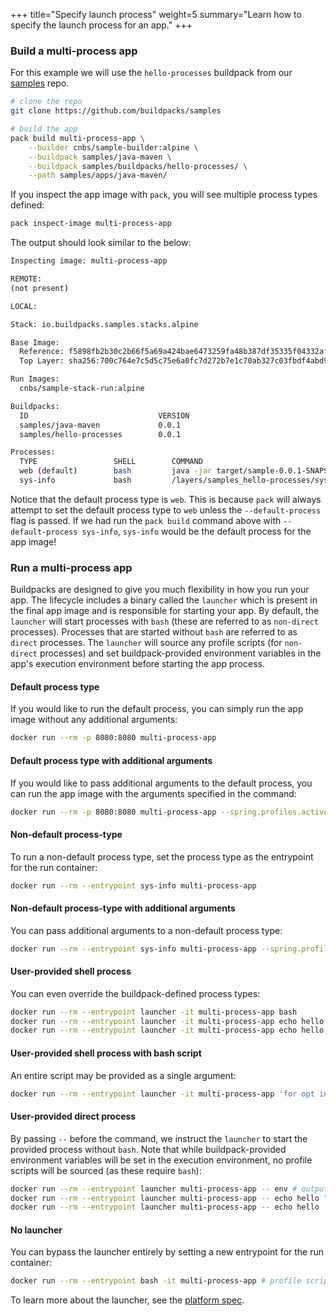 +++
title="Specify launch process"
weight=5
summary="Learn how to specify the launch process for an app."
+++

### Build a multi-process app

For this example we will use the `hello-processes` buildpack from our [samples][samples] repo.

```bash
# clone the repo
git clone https://github.com/buildpacks/samples

# build the app
pack build multi-process-app \
    --builder cnbs/sample-builder:alpine \
    --buildpack samples/java-maven \
    --buildpack samples/buildpacks/hello-processes/ \
    --path samples/apps/java-maven/
```

If you inspect the app image with `pack`, you will see multiple process types defined:

```bash
pack inspect-image multi-process-app
```

The output should look similar to the below:

```bash
Inspecting image: multi-process-app

REMOTE:
(not present)

LOCAL:

Stack: io.buildpacks.samples.stacks.alpine

Base Image:
  Reference: f5898fb2b30c2b66f5a69a424bae6473259fa48b387df35335f04332af7f1091
  Top Layer: sha256:700c764e7c5d5c75e6a0fc7d272b7e1c70ab327c03fbdf4abd9313e5ec3217f7

Run Images:
  cnbs/sample-stack-run:alpine

Buildpacks:
  ID                             VERSION
  samples/java-maven             0.0.1
  samples/hello-processes        0.0.1

Processes:
  TYPE                 SHELL        COMMAND                                                     ARGS
  web (default)        bash         java -jar target/sample-0.0.1-SNAPSHOT.jar
  sys-info             bash         /layers/samples_hello-processes/sys-info/sys-info.sh
```

Notice that the default process type is `web`. This is because `pack` will always attempt to set the default process type to `web` unless the `--default-process` flag is passed.
If we had run the `pack build` command above with `--default-process sys-info`, `sys-info` would be the default process for the app image!

### Run a multi-process app

Buildpacks are designed to give you much flexibility in how you run your app. The lifecycle includes a binary called the `launcher` which is present in the final app image and is responsible for starting your app.
By default, the `launcher` will start processes with `bash` (these are referred to as `non-direct` processes). Processes that are started without `bash` are referred to as `direct` processes.
The `launcher` will source any profile scripts (for `non-direct` processes) and set buildpack-provided environment variables in the app's execution environment before starting the app process.

#### Default process type

If you would like to run the default process, you can simply run the app image without any additional arguments:

```bash
docker run --rm -p 8080:8080 multi-process-app
```

#### Default process type with additional arguments

If you would like to pass additional arguments to the default process, you can run the app image with the arguments specified in the command:

```bash
docker run --rm -p 8080:8080 multi-process-app --spring.profiles.active=mysql
```

#### Non-default process-type

To run a non-default process type, set the process type as the entrypoint for the run container:

```bash
docker run --rm --entrypoint sys-info multi-process-app
```

#### Non-default process-type with additional arguments

You can pass additional arguments to a non-default process type:

```bash
docker run --rm --entrypoint sys-info multi-process-app --spring.profiles.active=mysql
```

#### User-provided shell process

You can even override the buildpack-defined process types:

```bash
docker run --rm --entrypoint launcher -it multi-process-app bash
docker run --rm --entrypoint launcher -it multi-process-app echo hello "$WORLD" # $WORLD is evaluated on the host machine
docker run --rm --entrypoint launcher -it multi-process-app echo hello '$WORLD' # $WORLD is evaluated in the container after profile scripts are sourced
```

#### User-provided shell process with bash script

An entire script may be provided as a single argument:

```bash
docker run --rm --entrypoint launcher -it multi-process-app 'for opt in $JAVA_OPTS; do echo $opt; done'
```

#### User-provided direct process

By passing `--` before the command, we instruct the `launcher` to start the provided process without `bash`.
Note that while buildpack-provided environment variables will be set in the execution environment, no profile scripts will be sourced (as these require `bash`):

```bash
docker run --rm --entrypoint launcher multi-process-app -- env # output will include buildpack-provided env vars
docker run --rm --entrypoint launcher multi-process-app -- echo hello "$WORLD" # $WORLD is evaluated on the host machine
docker run --rm --entrypoint launcher multi-process-app -- echo hello '$WORLD' # $WORLD is not evaluated, output will include string literal `$WORLD`
```

#### No launcher

You can bypass the launcher entirely by setting a new entrypoint for the run container:

```bash
docker run --rm --entrypoint bash -it multi-process-app # profile scripts have NOT been sourced and buildpack-provided env vars are NOT set in this shell
```

To learn more about the launcher, see the [platform spec](https://github.com/buildpacks/spec/blob/main/platform.md#launcher).

[samples]: https://github.com/buildpacks/samples